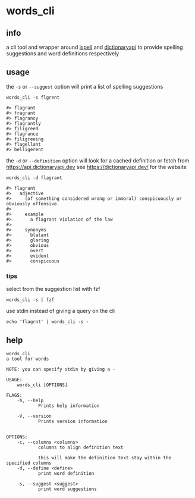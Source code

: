 # words_cli

## info

a cli tool and wrapper around [ispell](https://github.com/lise-henry/rust-ispell) and [dictionaryapi](https://dictionaryapi.dev/) to provide spelling suggestions and word definitions respectively

## usage

the `-s` or `--suggest` option will print a list of spelling suggestions

```
words_cli -s flgrent

#> flagrant
#> fragrant
#> flagrancy
#> flagrantly
#> filigreed
#> flagrance
#> filigreeing
#> flagellant
#> belligerent
```

the `-d` or `--definition` option will look for a cached definition or fetch from https://api.dictionaryapi.dev see https://dictionaryapi.dev/ for the website

```
words_cli -d flagrant

#> flagrant
#>   adjective
#>     (of something considered wrong or immoral) conspicuously or obviously offensive.
#>
#>     example
#>       a flagrant violation of the law
#>
#>     synonyms
#>       blatant
#>       glaring
#>       obvious
#>       overt
#>       evident
#>       conspicuous
```

### tips

select from the suggestion list with fzf

`words_cli -s | fzf`


use stdin instead of giving a query on the cli

`echo 'flagrnt' | words_cli -s -`

## help

```
words_cli
a tool for words

NOTE: you can specify stdin by giving a -

USAGE:
    words_cli [OPTIONS]

FLAGS:
    -h, --help
            Prints help information

    -V, --version
            Prints version information


OPTIONS:
    -c, --columns <columns>
            columns to align definition text

            this will make the definition text stay within the specified columns
    -d, --define <define>
            print word definition

    -s, --suggest <suggest>
            print word suggestions
```
